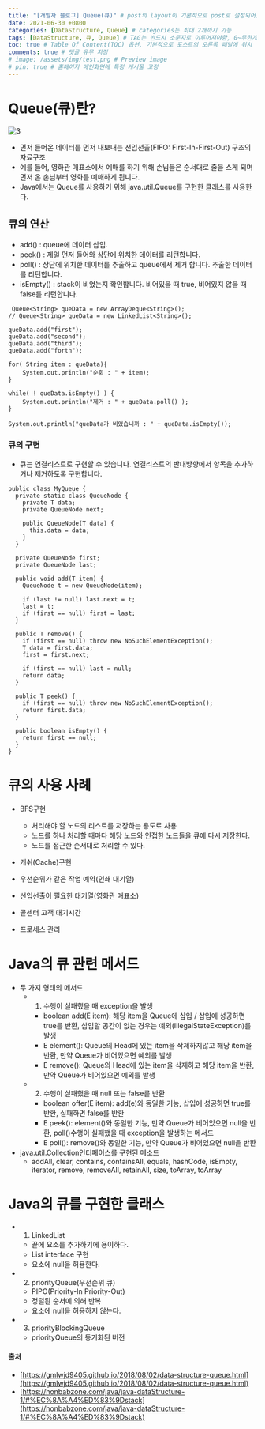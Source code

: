 ```yaml
---
title: "[개발자 블로그] Queue(큐)" # post의 layout이 기본적으로 post로 설정되어있어서 Front Matter에 따로 layout변수를 만들어 주지 않아도 됨
date: 2021-06-30 +0800
categories: [DataStructure, Queue] # categories는 최대 2개까지 가능
tags: [DataStructure, 큐, Queue] # TAG는 반드시 소문자로 이루어져야함, 0~무한개까지 지정 가능
toc: true # Table Of Content(TOC) 옵션, 기본적으로 포스트의 오른쪽 패널에 위치
comments: true # 댓글 유무 지정
# image: /assets/img/test.png # Preview image
# pin: true # 홈페이지 메인화면에 특정 게시물 고정
---
```


# Queue(큐)란?
![3](https://user-images.githubusercontent.com/44339530/115515403-0e2a3600-a2c0-11eb-85db-3b9d0068c0ad.png)<br>

- 먼저 들어온 데이터를 먼저 내보내는 선입선출(FIFO: First-In-First-Out) 구조의 자료구조
- 예를 들어, 영화관 매표소에서 예매를 하기 위해 손님들은 순서대로 줄을 스게 되며 먼저 온 손님부터 영화를 예매하게 됩니다.
- Java에서는 Queue를 사용하기 위해 java.util.Queue를 구현한 클래스를 사용한다.

## 큐의 연산
- add() : queue에 데이터 삽입.
- peek() : 제일 먼저 들어와 상단에 위치한 데이터를 리턴합니다.
- poll() : 상단에 위치한 데이터를 추출하고 queue에서 제거 합니다. 추출한 데이터를 리턴합니다.
- isEmpty() : stack이 비었는지 확인합니다. 비어있을 때 true, 비어있지 않을 때 false를 리턴합니다.

~~~
 Queue<String> queData = new ArrayDeque<String>();
// Queue<String> queData = new LinkedList<String>(); 

queData.add("first");
queData.add("second");
queData.add("third");
queData.add("forth");

for( String item : queData){
    System.out.println("순회 : " + item);
}

while( ! queData.isEmpty() ) {
    System.out.println("제거 : " + queData.poll() ); 
}

System.out.println("queData가 비었습니까 : " + queData.isEmpty());
~~~

### 큐의 구현
- 큐는 연결리스트로 구현할 수 있습니다. 연결리스트의 반대방향에서 항목을 추가하거나 제거하도록 구현합니다.

~~~
public class MyQueue {
  private static class QueueNode {
    private T data;
    private QueueNode next;

    public QueueNode(T data) {
      this.data = data;
    }
  }

  private QueueNode first;
  private QueueNode last;

  public void add(T item) {
    QueueNode t = new QueueNode(item);

    if (last != null) last.next = t;
    last = t;
    if (first == null) first = last;
  }

  public T remove() {
    if (first == null) throw new NoSuchElementException();
    T data = first.data;
    first = first.next;

    if (first == null) last = null;
    return data;
  }

  public T peek() {
    if (first == null) throw new NoSuchElementException();
    return first.data;
  }

  public boolean isEmpty() {
    return first == null;
  }
}
~~~

# 큐의 사용 사례
- BFS구현
    - 처리해야 할 노드의 리스트를 저장하는 용도로 사용
    - 노드를 하나 처리할 때마다 해당 노드와 인접한 노드들을 큐에 다시 저장한다.
    - 노드를 접근한 순서대로 처리할 수 있다.

- 캐쉬(Cache)구현
- 우선순위가 같은 작업 예약(인쇄 대기열)
- 선입선출이 필요한 대기열(영화관 매표소)
- 콜센터 고객 대기시간
- 프로세스 관리

# Java의 큐 관련 메서드
- 두 가지 형태의 메서드
    - 1) 수행이 실패했을 때 exception을 발생
        - boolean add(E item): 해당 item을 Queue에 삽입 / 삽입에 성공하면 true를 반환, 삽입할 공간이 없는 경우는 예외(IllegalStateException)를 발생
        - E element(): Queue의 Head에 있는 item을 삭제하지않고 해당 item을 반환, 만약 Queue가 비어있으면 예외를 발생
        - E remove(): Queue의 Head에 있는 item을 삭제하고 해당 item을 반환, 만약 Queue가 비어있으면 예외를 발생
    - 2) 수행이 실패했을 때 null 또는 false를 반환
        - boolean offer(E item): add(e)와 동일한 기능, 삽입에 성공하면 true를 반환, 실패하면 false를 반환
        - E peek(): element()와 동일한 기능, 만약 Queue가 비어있으면 null을 반환, poll()수행이 실패했을 때 exception을 발생하는 메서드
        - E poll(): remove()와 동일한 기능, 만약 Queue가 비어있으면 null을 반환
- java.util.Collection인터페이스를 구현된 메소드
    - addAll, clear, contains, containsAll, equals, hashCode, isEmpty, iterator, remove, removeAll, retainAll, size, toArray, toArray

# Java의 큐를 구현한 클래스
- 1) LinkedList
  - 끝에 요소를 추가하기에 용이하다.
  - List interface 구현
  - 요소에 null을 허용한다.

- 2) priorityQueue(우선순위 큐)
  - PIPO(Priority-In Priority-Out)
  - 정렬된 순서에 의해 반복
  - 요소에 null을 허용하지 않는다.
- 3) priorityBlockingQueue
  - priorityQueue의 동기화된 버전

#### 출처
- [https://gmlwjd9405.github.io/2018/08/02/data-structure-queue.html](https://gmlwjd9405.github.io/2018/08/02/data-structure-queue.html)
- [https://honbabzone.com/java/java-dataStructure-1/#%EC%8A%A4%ED%83%9Dstack](https://honbabzone.com/java/java-dataStructure-1/#%EC%8A%A4%ED%83%9Dstack)
